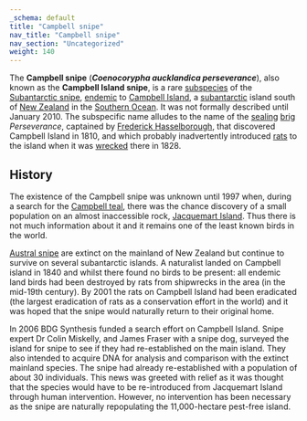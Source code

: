 ```yaml
---
_schema: default
title: "Campbell snipe"
nav_title: "Campbell snipe"
nav_section: "Uncategorized"
weight: 140
---
```

                                   



 

The **Campbell snipe** (_**Coenocorypha aucklandica perseverance**_), also known as the **Campbell Island snipe**, is a rare [subspecies](https://en.wikipedia.org/wiki/Subspecies) of the [Subantarctic snipe](https://en.wikipedia.org/wiki/Subantarctic_snipe), [endemic](https://en.wikipedia.org/wiki/Endemism) to [Campbell Island](https://en.wikipedia.org/wiki/Campbell_Island,_New_Zealand), a [subantarctic](https://en.wikipedia.org/wiki/Subantarctic) island south of [New Zealand](https://en.wikipedia.org/wiki/New_Zealand) in the [Southern Ocean](https://en.wikipedia.org/wiki/Southern_Ocean). It was not formally described until January 2010. The subspecific name alludes to the name of the [sealing](https://en.wikipedia.org/wiki/Seal_hunting) [brig](https://en.wikipedia.org/wiki/Brig) _Perseverance_, captained by [Frederick Hasselborough](https://en.wikipedia.org/wiki/Frederick_Hasselborough), that discovered Campbell Island in 1810, and which probably inadvertently introduced [rats](https://en.wikipedia.org/wiki/Brown_Rat) to the island when it was [wrecked](https://en.wikipedia.org/wiki/Shipwreck) there in 1828.

History
-----------

The existence of the Campbell snipe was unknown until 1997 when, during a search for the [Campbell teal](https://en.wikipedia.org/wiki/Campbell_teal), there was the chance discovery of a small population on an almost inaccessible rock, [Jacquemart Island](https://en.wikipedia.org/wiki/Jacquemart_Island). Thus there is not much information about it and it remains one of the least known birds in the world.

[Austral snipe](https://en.wikipedia.org/wiki/Austral_snipe) are extinct on the mainland of New Zealand but continue to survive on several subantarctic islands. A naturalist landed on Campbell island in 1840 and whilst there found no birds to be present: all endemic land birds had been destroyed by rats from shipwrecks in the area (in the mid-19th century). By 2001 the rats on Campbell Island had been eradicated (the largest eradication of rats as a conservation effort in the world) and it was hoped that the snipe would naturally return to their original home.

In 2006 BDG Synthesis funded a search effort on Campbell Island. Snipe expert Dr Colin Miskelly, and James Fraser with a snipe dog, surveyed the island for snipe to see if they had re-established on the main island. They also intended to acquire DNA for analysis and comparison with the extinct mainland species. The snipe had already re-established with a population of about 30 individuals. This news was greeted with relief as it was thought that the species would have to be re-introduced from Jacquemart Island through human intervention. However, no intervention has been necessary as the snipe are naturally repopulating the 11,000-hectare pest-free island.

